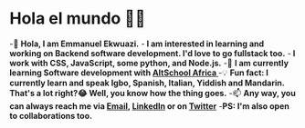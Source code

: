   <h1> Hola el mundo 👋🏾</h1>
-👋 <b> Hola, I am Emmanuel Ekwuazi.</b>
-<b> I am interested in learning and working on Backend software development. I'd love to go fullstack too.</b>
-<b> I work with CSS, JavaScript, some python, and Node.js.</b>
-🌱 <b> I am currently learning Software development with <a href="https://www.altschoolafrica.com"> AltSchool Africa </a></b>
-💡 <b> Fun fact: I currently learn and speak Igbo, Spanish, Italian, Yiddish and Mandarin. That's a lot right?😂 Well, you know how the thing goes.</b>
-📫 <b> Any way, you can always reach me via <a href="ekwuaziemma@gmail.com">Email</a>, <a href="https://www.linkedin.com/in/emmanuel-ekwuazi-57a12221"> LinkedIn</a> or on <a href="@EkwuaziEmmanuel">Twitter</a></b>
-<b>PS: <b>I'm also open to collaborations too.</b></b>
 

<!---
LegionImmanuel/LegionImmanuel is a ✨ special ✨ repository because its `README.md` (this file) appears on your GitHub profile.
You can click the Preview link to take a look at your changes.
--->

